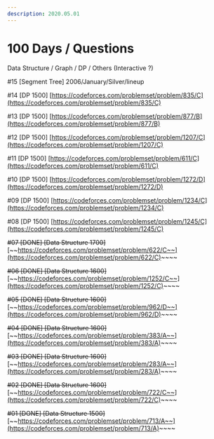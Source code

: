 ```yaml
---
description: 2020.05.01
---
```


# 100 Days / Questions

Data Structure / Graph / DP / Others \(Interactive ?\)

\#15 \[Segment Tree\] 2006/January/Silver/lineup

\#14 \[DP 1500\] [https://codeforces.com/problemset/problem/835/C](https://codeforces.com/problemset/problem/835/C)

\#13 \[DP 1500\] [https://codeforces.com/problemset/problem/877/B](https://codeforces.com/problemset/problem/877/B)

\#12 \[DP 1500\] [https://codeforces.com/problemset/problem/1207/C](https://codeforces.com/problemset/problem/1207/C)

\#11 \[DP 1500\] [https://codeforces.com/problemset/problem/611/C](https://codeforces.com/problemset/problem/611/C)

\#10 \[DP 1500\] [https://codeforces.com/problemset/problem/1272/D](https://codeforces.com/problemset/problem/1272/D)

\#09 \[DP 1500\] [https://codeforces.com/problemset/problem/1234/C](https://codeforces.com/problemset/problem/1234/C)

\#08 \[DP 1500\] [https://codeforces.com/problemset/problem/1245/C](https://codeforces.com/problemset/problem/1245/C)

~~\#07 \[DONE\] \[Data Structure 1700\]~~ [~~https://codeforces.com/problemset/problem/622/C~~](https://codeforces.com/problemset/problem/622/C)~~~~

~~\#06 \[DONE\] \[Data Structure 1600\]~~ [~~https://codeforces.com/problemset/problem/1252/C~~](https://codeforces.com/problemset/problem/1252/C)~~~~

~~\#05 \[DONE\] \[Data Structure 1600\]~~ [~~https://codeforces.com/problemset/problem/962/D~~](https://codeforces.com/problemset/problem/962/D)~~~~

~~\#04 \[DONE\] \[Data Structure 1600\]~~ [~~https://codeforces.com/problemset/problem/383/A~~](https://codeforces.com/problemset/problem/383/A)~~~~

~~\#03 \[DONE\] \[Data Structure 1600\]~~ [~~https://codeforces.com/problemset/problem/283/A~~](https://codeforces.com/problemset/problem/283/A)~~~~

~~\#02 \[DONE\] \[Data Structure 1600\]~~ [~~https://codeforces.com/problemset/problem/722/C~~](https://codeforces.com/problemset/problem/722/C)~~~~

~~\#01 \[DONE\] \[Data Structure 1500\]~~ [~~https://codeforces.com/problemset/problem/713/A~~](https://codeforces.com/problemset/problem/713/A)~~~~

